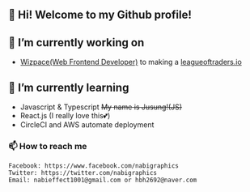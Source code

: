 ## 👋 Hi! Welcome to my Github profile!



## 🔭 I’m currently working on
- [Wizpace(Web Frontend Developer)](https://wizpace.com) to making a [leagueoftraders.io](https://leagueoftraders.io/)

## 🌱 I’m currently learning
- Javascript & Typescript ~~My name is Jusung!(JS)~~
- React.js (I really love this💕)
- CircleCI and AWS automate deployment

### 📫 How to reach me

    Facebook: https://www.facebook.com/nabigraphics
    Twitter: https://twitter.com/nabigraphics
    Email: nabieffect1001@gmail.com or hbh2692@naver.com


<!--
**nabigraphics/nabigraphics** is a ✨ _special_ ✨ repository because its `README.md` (this file) appears on your GitHub profile.

Here are some ideas to get you started:

- 🔭 I’m currently working on ...
- 🌱 I’m currently learning ...
- 👯 I’m looking to collaborate on ...
- 🤔 I’m looking for help with ...
- 💬 Ask me about ...
- 📫 How to reach me: ...
- 😄 Pronouns: ...
- ⚡ Fun fact: ...
-->
